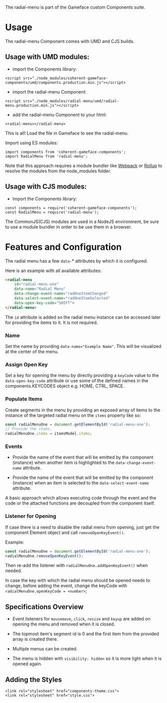 <!--Copyright (c) Coherent Labs AD. All rights reserved. -->
The radial-menu is part of the Gameface custom Components suite.

Usage
===================
The radial-menu Component comes with UMD and CJS builds.

## Usage with UMD modules:

* import the Components library:

~~~~{.html}
<script src="./node_modules/coherent-gameface-components/umd/components.production.min.js"></script>
~~~~

* import the radial-menu Component:

~~~~{.html}
<script src="./node_modules/radial-menu/umd/radial-menu.production.min.js"></script>
~~~~

* add the radial-menu Component to your html:

~~~~{.html}
<radial-menu></radial-menu>
~~~~

This is all! Load the file in Gameface to see the radial-menu.

Import using ES modules:

~~~~{.js}
import components from 'coherent-gameface-components';
import RadialMenu from 'radial-menu';
~~~~

Note that this approach requires a module bundler like
[Webpack](https://webpack.js.org/) or [Rollup](https://rollupjs.org/guide/en/)
to resolve the modules from the node_modules folder.

## Usage with CJS modules:

* Import the Components library:

~~~~{.js}
const components = require('coherent-gameface-components');
const RadialMenu = require('radial-menu');
~~~~

The CommonJS(CJS) modules are used in a NodeJS environment, be sure to use a
module bundler in order to be use them in a browser.

# Features and Configuration

The radial menu has a few `data-`* attributes by which it is configured.

Here is an example with all available attributes:
```html
<radial-menu
    id="radial-menu-one"
	data-name="Radial Menu"
	data-change-event-name="radOneItemChanged"
	data-select-event-name="radOneItemSelected"
	data-open-key-code="SHIFT">
</radial-menu>
```

The `id` attribute is added so the radial menu instance can be accessed later
for providing the items to it. It is not required.

### Name

Set the name by providing `data-name="Example Name"`. This will be visualized
at the center of the menu.

### Assign Open Key

Set a key for opening the menu by directly providing a `keyCode` value to the
`data-open-key-code` attribute or use some of the defined names in the
components.KEYCODES object e.g. HOME, CTRL, SPACE.

### Populate Items

Create segments in the menu by providing an exposed array of items to the
instance of the targeted radial menu on the `items` property like so:
```js
const radialMenuOne = document.getElementById('radial-menu-one');
// Provide the items.
radialMenuOne.items = itemsModel.items;
```

### Events

* Provide the name of the event that will be emitted by the component (instance)
when another item is highlighted to the `data-change-event-name` attribute.

* Provide the name of the event that will be emitted by the component (instance)
when an item is selected to the `data-select-event-name` attribute.
  
A basic approach which allows executing code through the event and the code or
the attached functions are decoupled from the component itself.

### Listener for Opening

If case there is a need to disable the radial menu from opening, just get the
component Element object and call `removeOpenKeyEvent()`.

Example:
```js
const radialMenuOne = document.getElementById('radial-menu-one');
radialMenuOne.removeOpenKeyEvent();
```

Then re-add the listener with `radialMenuOne.addOpenKeyEvent()` when needed.

In case the key with which the radial menu should be opened needs to change,
before adding the event, change the keyCode
with `radialMenuOne.openKeyCode = <number>`;

## Specifications Overview

* Event listeners for `mousemove`, `click`, `resize` and `keyup` are added on
opening the menu and removed when it is closed.

* The topmost item's segment id is 0 and the first item from the
provided array is created there.

* Multiple menus can be created.

* The menu is hidden with `visibility: hidden` so it is more light when it is
opened again.

## Adding the Styles

~~~~{.css}
<link rel="stylesheet" href="components-theme.css">
<link rel="stylesheet" href="style.css">
~~~~
